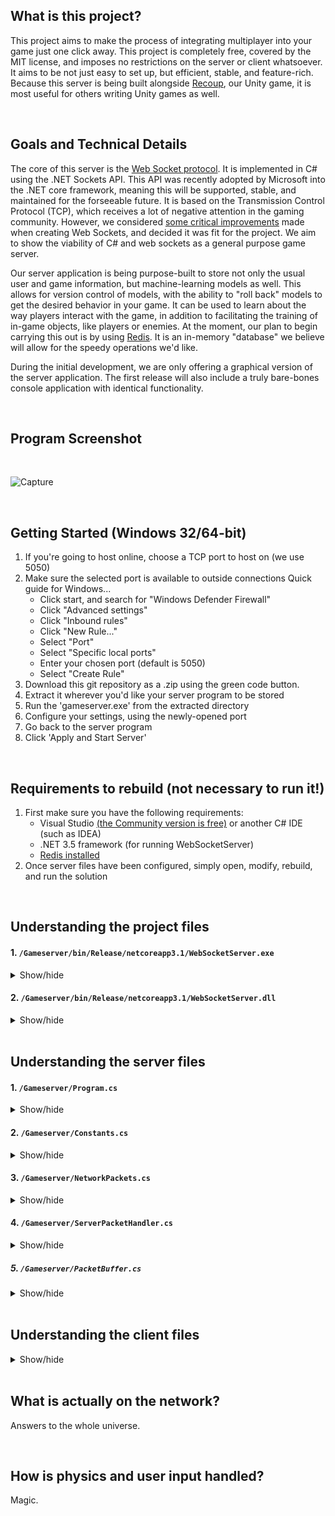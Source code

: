 
## What is this project?

This project aims to make the process of integrating multiplayer into your game just one click away. This project is completely free, covered by the MIT license, and imposes no restrictions on the server or client whatsoever. It aims to be not just easy to set up, but efficient, stable, and feature-rich. Because this server is being built alongside [Recoup](https://github.com/TiltedGames/Recoup), our Unity game, it is most useful for others writing Unity games as well. 

<br />

## Goals and Technical Details

The core of this server is  the [Web Socket protocol](https://en.wikipedia.org/wiki/WebSocket). It is implemented in C# using the .NET Sockets API. This API was recently adopted by Microsoft into the .NET core framework, meaning this will be supported, stable, and maintained for the forseeable future. It is based on the Transmission Control Protocol (TCP), which receives a lot of negative attention in the gaming community. However, we considered [some critical improvements](https://stackoverflow.com/questions/16945345/differences-between-tcp-sockets-and-web-sockets-one-more-time) made when creating Web Sockets, and decided it was fit for the project. We aim to show the viability of C# and web sockets as a general purpose game server. 

Our server application is being purpose-built to store not only the usual user and game information, but machine-learning models as well. This allows for version control of models, with the ability to "roll back" models to get the desired behavior in your game. It can be used to learn about the way players interact with the game, in addition to facilitating the training of in-game objects, like players or enemies. At the moment, our plan to begin carrying this out is by using [Redis](https://redis.io/). It is an in-memory "database" we believe will allow for the speedy operations we'd like.

During the initial development, we are only offering a graphical version of the server application. The first release will also include a truly bare-bones console application with identical functionality. 

<br />

## Program Screenshot

<br />

![Capture](https://user-images.githubusercontent.com/25698069/119578230-fd625980-bd70-11eb-8d0e-011a943b2646.PNG)

<br />


## Getting Started (Windows 32/64-bit)
1. If you're going to host online, choose a TCP port to host on (we use 5050)
2. Make sure the selected port is available to outside connections
   Quick guide for Windows...
   - Click start, and search for "Windows Defender Firewall"
   - Click "Advanced settings"
   - Click "Inbound rules"
   - Click "New Rule..."
   - Select "Port"
   - Select "Specific local ports"
   - Enter your chosen port (default is 5050)
   - Select "Create Rule"
3. Download this git repository as a .zip using the green code button.
4. Extract it wherever you'd like your server program to be stored
5. Run the 'gameserver.exe' from the extracted directory
6. Configure your settings, using the newly-opened port
7. Go back to the server program
8. Click 'Apply and Start Server'

<br />

## Requirements to rebuild (not necessary to run it!)
1. First make sure you have the following requirements:
   - Visual Studio [(the Community version is free)](https://visualstudio.microsoft.com/downloads/) or another C# IDE (such as IDEA)
   - .NET 3.5 framework (for running WebSocketServer)
   - [Redis installed](https://redis.io/topics/quickstart)
2. Once server files have been configured, simply open, modify, rebuild, and run the solution

<br />

## Understanding the project files

#### 1. ```/Gameserver/bin/Release/netcoreapp3.1/WebSocketServer.exe```

<details>
   <summary>Show/hide</summary>
   
   This is where the compiled program will be. Run this to start the server.
</details>

#### 2. ```/Gameserver/bin/Release/netcoreapp3.1/WebSocketServer.dll```
<details>
   <summary>Show/hide</summary>
   
   This is also made by VS but you shouldn't need to touch it. No need to link it to Unity, as it's separate from the client entirely. 
</details>

<br />

## Understanding the server files

#### 1. ```/Gameserver/Program.cs```

<details>
   <summary>Show/hide</summary>
   
   The main method of server is here. It just initializes network packages, sets up the server, and waits for input so the console doesn't close. 
</details>

#### 2. ```/Gameserver/Constants.cs```

<details>
   <summary>Show/hide</summary>
   Find constants like the server IP, port, and maximum connection queue size, here.
   
 </details>
 
 #### 3. ```/Gameserver/NetworkPackets.cs```
 
 <details>
   <summary>Show/hide</summary>
   
   The types of network packets we can send from client to server and server to client are defined here. Each is in its own enum. The integer associated each determines the handler function that is executed in ServerPackHandler.cs. 
 </details>
 
 #### 4. ```/Gameserver/ServerPacketHandler.cs```
 
 <details>
   <summary>Show/hide</summary>
   
   This file has our InitializeNetworkPackages method, which fills our dictionary assiociating our packets with their handler functions. It defines each packet handler (i.e. what to do with each type of packet it gets from the client). 
</details>

##### 5. ```/Gameserver/PacketBuffer.cs```

 <details>
   <summary>Show/hide</summary>
   
   This is out network packet buffer.
</details>

<br />

## Understanding the client files

<details>
   <summary>Show/hide</summary>
   
   #### 1. ```/Assets/Scripts/Network/WebSocketClient```

</details>

<br />

## What is actually on the network?

Answers to the whole universe.

<br />

## How is physics and user input handled?

Magic.

<br />
